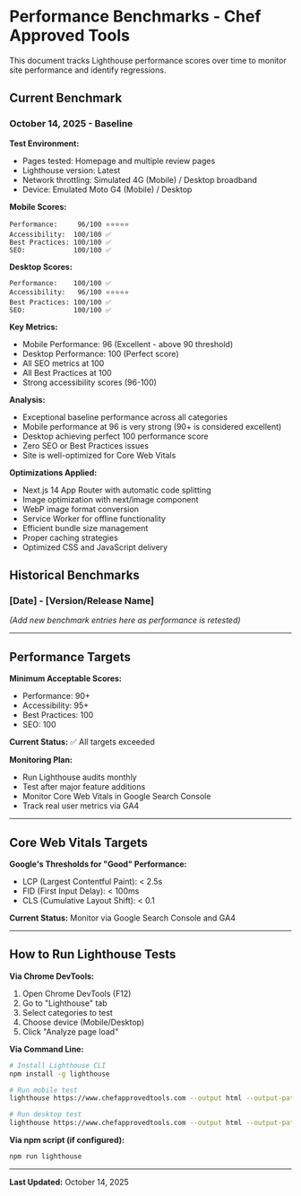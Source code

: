 # Performance Benchmarks - Chef Approved Tools

This document tracks Lighthouse performance scores over time to monitor site performance and identify regressions.

## Current Benchmark

### October 14, 2025 - Baseline

**Test Environment:**
- Pages tested: Homepage and multiple review pages
- Lighthouse version: Latest
- Network throttling: Simulated 4G (Mobile) / Desktop broadband
- Device: Emulated Moto G4 (Mobile) / Desktop

**Mobile Scores:**
```
Performance:     96/100 ⭐⭐⭐⭐⭐
Accessibility:  100/100 ✅
Best Practices: 100/100 ✅
SEO:            100/100 ✅
```

**Desktop Scores:**
```
Performance:    100/100 ✅
Accessibility:   96/100 ⭐⭐⭐⭐⭐
Best Practices: 100/100 ✅
SEO:            100/100 ✅
```

**Key Metrics:**
- Mobile Performance: 96 (Excellent - above 90 threshold)
- Desktop Performance: 100 (Perfect score)
- All SEO metrics at 100
- All Best Practices at 100
- Strong accessibility scores (96-100)

**Analysis:**
- Exceptional baseline performance across all categories
- Mobile performance at 96 is very strong (90+ is considered excellent)
- Desktop achieving perfect 100 performance score
- Zero SEO or Best Practices issues
- Site is well-optimized for Core Web Vitals

**Optimizations Applied:**
- Next.js 14 App Router with automatic code splitting
- Image optimization with next/image component
- WebP image format conversion
- Service Worker for offline functionality
- Efficient bundle size management
- Proper caching strategies
- Optimized CSS and JavaScript delivery

## Historical Benchmarks

### [Date] - [Version/Release Name]
*(Add new benchmark entries here as performance is retested)*

---

## Performance Targets

**Minimum Acceptable Scores:**
- Performance: 90+
- Accessibility: 95+
- Best Practices: 100
- SEO: 100

**Current Status:** ✅ All targets exceeded

**Monitoring Plan:**
- Run Lighthouse audits monthly
- Test after major feature additions
- Monitor Core Web Vitals in Google Search Console
- Track real user metrics via GA4

---

## Core Web Vitals Targets

**Google's Thresholds for "Good" Performance:**
- LCP (Largest Contentful Paint): < 2.5s
- FID (First Input Delay): < 100ms
- CLS (Cumulative Layout Shift): < 0.1

**Current Status:** Monitor via Google Search Console and GA4

---

## How to Run Lighthouse Tests

**Via Chrome DevTools:**
1. Open Chrome DevTools (F12)
2. Go to "Lighthouse" tab
3. Select categories to test
4. Choose device (Mobile/Desktop)
5. Click "Analyze page load"

**Via Command Line:**
```bash
# Install Lighthouse CLI
npm install -g lighthouse

# Run mobile test
lighthouse https://www.chefapprovedtools.com --output html --output-path ./reports/lighthouse-mobile-report.html --preset=mobile

# Run desktop test
lighthouse https://www.chefapprovedtools.com --output html --output-path ./reports/lighthouse-desktop-report.html --preset=desktop
```

**Via npm script (if configured):**
```bash
npm run lighthouse
```

---

**Last Updated:** October 14, 2025
